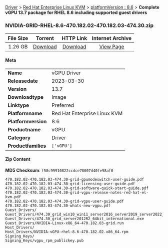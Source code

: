 
[Driver](/README.md)  >  [Red Hat Enterprise Linux KVM](/index/Driver/Red_Hat_Enterprise_Linux_KVM.md)  >  [platformVersion : 8.6](/index/Driver/Red_Hat_Enterprise_Linux_KVM/8.6.md)  >  **Complete vGPU 13.7 package for RHEL 8.6 including supported guest drivers**


### NVIDIA-GRID-RHEL-8.6-470.182.02-470.182.03-474.30.zip

| **File Size** | **Torrent**  | **HTTP Link** | **Internet Archive** |
|:-------------:|:------------:|:-------------:|:--------------------:|
| 1.26 GB |  [Download](https://archive.org/download/nvgpu_NVIDIA-GRID-RHEL-8.6-470.182.02-470.182.03-474.30.zip/nvgpu_NVIDIA-GRID-RHEL-8.6-470.182.02-470.182.03-474.30.zip_archive.torrent)       | [Download](https://archive.org/compress/nvgpu_NVIDIA-GRID-RHEL-8.6-470.182.02-470.182.03-474.30.zip) | [View Page](https://archive.org/details/nvgpu_NVIDIA-GRID-RHEL-8.6-470.182.02-470.182.03-474.30.zip)       |

#### Meta

<table>
<tr><td><strong>Name</strong></td><td>vGPU Driver</td></tr>
<tr><td><strong>Releasedate</strong></td><td>2023-03-30</td></tr>
<tr><td><strong>Version</strong></td><td>13.7</td></tr>
<tr><td><strong>Downloadtype</strong></td><td>Image</td></tr>
<tr><td><strong>Linktype</strong></td><td>Preferred</td></tr>
<tr><td><strong>Platformname</strong></td><td>Red Hat Enterprise Linux KVM</td></tr>
<tr><td><strong>Platformversion</strong></td><td>8.6</td></tr>
<tr><td><strong>Productname</strong></td><td>vGPU</td></tr>
<tr><td><strong>Category</strong></td><td>Driver</td></tr>
<tr><td><strong>Productfamilies</strong></td><td><code>['vGPU']</code></td></tr>
</table>

#### Zip Content

**MD5 Checksum**: `f58c99910822ccdce78007d40fe98af0`

```text
470.182.02-470.182.03-474.30-grid-gpumodeswitch-user-guide.pdf
470.182.02-470.182.03-474.30-grid-licensing-user-guide.pdf
470.182.02-470.182.03-474.30-grid-software-quick-start-guide.pdf
470.182.02-470.182.03-474.30-grid-vgpu-release-notes-red-hat-el-kvm.pdf
470.182.02-470.182.03-474.30-grid-vgpu-user-guide.pdf
470.182.02-470.182.03-474.30-whats-new-vgpu.pdf
Guest_Drivers/
Guest_Drivers/474.30_grid_win10_win11_server2016_server2019_server2022_64bit_international.exe
Guest_Drivers/474.30_grid_server2012R2_64bit_international.exe
Guest_Drivers/NVIDIA-Linux-x86_64-470.182.03-grid.run
Host_Drivers/
Host_Drivers/NVIDIA-vGPU-rhel-8.6-470.182.02.x86_64.rpm
Signing_Keys/
Signing_Keys/vgpu_rpm_publickey.pub
```